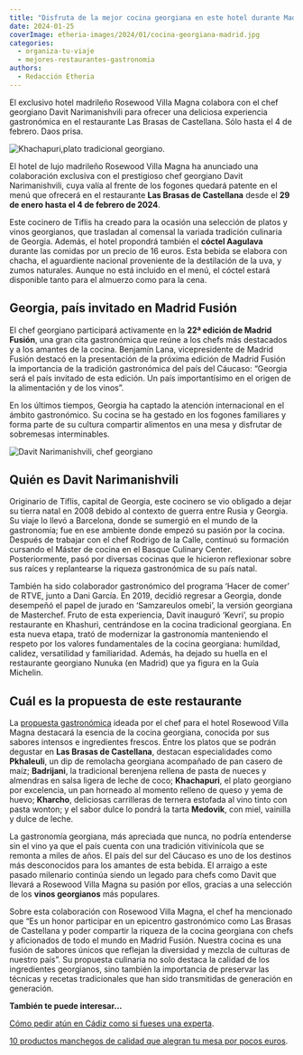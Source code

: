 ```yaml
---
title: "Disfruta de la mejor cocina georgiana en este hotel durante Madrid Fusión"
date: 2024-01-25
coverImage: etheria-images/2024/01/cocina-georgiana-madrid.jpg
categories: 
  - organiza-tu-viaje
  - mejores-restaurantes-gastronomia
authors: 
  - Redacción Etheria
---
```


El exclusivo hotel madrileño Rosewood Villa Magna colabora con el chef georgiano Davit 
Narimanishvili para ofrecer una deliciosa experiencia gastronómica en el restaurante Las 
Brasas de Castellana. Sólo hasta el 4 de febrero. Daos prisa. 

![Khachapuri,plato tradicional georgiano.](etheria-images/2024/01/Khachapuri-cocina-georgiana-667x1000.jpg "Khachapuri, plato tradicional georgiano.")

El hotel de lujo madrileño Rosewood Villa Magna ha anunciado una colaboración exclusiva 
con el prestigioso chef georgiano Davit Narimanishvili, cuya valía al frente de los 
fogones quedará patente en el menú que ofrecerá en el restaurante **Las Brasas de 
Castellana** desde el **29 de enero hasta el 4 de febrero de 2024**. 

Este cocinero de Tiflis ha creado para la ocasión una selección de platos y vinos 
georgianos, que trasladan al comensal la variada tradición culinaria de Georgia. Además, 
el hotel propondrá también el **cóctel Aagulava** durante las comidas por un precio de 
16 euros. Esta bebida se elabora con chacha, el aguardiente nacional proveniente de la 
destilación de la uva, y zumos naturales. Aunque no está incluido en el menú, el cóctel 
estará disponible tanto para el almuerzo como para la cena. 

## Georgia, país invitado en Madrid Fusión

El chef georgiano participará activamente en la **22ª edición de Madrid Fusión**, una 
gran cita gastronómica que reúne a los chefs más destacados y a los amantes de la 
cocina. Benjamín Lana, vicepresidente de Madrid Fusión destacó en la presentación de la 
próxima edición de Madrid Fusión la importancia de la tradición gastronómica del país 
del Cáucaso: “Georgia será el país invitado de esta edición. Un país importantísimo en 
el origen de la alimentación y de los vinos”. 

En los últimos tiempos, Georgia ha captado la atención internacional en el ámbito 
gastronómico. Su cocina se ha gestado en los fogones familiares y forma parte de su 
cultura compartir alimentos en una mesa y disfrutar de sobremesas interminables. 

![Davit Narimanishvili, chef georgiano](etheria-images/2024/01/DAVIT-NARIMANISHVILI-667x1000.jpg "Chef georgiano Davit Narimanishvili.")

## Quién es Davit Narimanishvili

Originario de Tiflis, capital de Georgia, este cocinero se vio obligado a dejar su 
tierra natal en 2008 debido al contexto de guerra entre Rusia y Georgia. Su viaje lo 
llevó a Barcelona, donde se sumergió en el mundo de la gastronomía; fue en ese ambiente 
donde empezó su pasión por la cocina. Después de trabajar con el chef Rodrigo de la 
Calle, continuó su formación cursando el Máster de cocina en el Basque Culinary Center. 
Posteriormente, pasó por diversas cocinas que le hicieron reflexionar sobre sus raíces y 
replantearse la riqueza gastronómica de su país natal. 

También ha sido colaborador gastronómico del programa ‘Hacer de comer’ de RTVE, junto a 
Dani García. En 2019, decidió regresar a Georgia, donde desempeñó el papel de jurado en 
‘Samzareulos omebi’, la versión georgiana de Masterchef. Fruto de esta experiencia, 
Davit inauguró ‘Kevri’, su propio restaurante en Khashuri, centrándose en la cocina 
tradicional georgiana. En esta nueva etapa, trató de modernizar la gastronomía 
manteniendo el respeto por los valores fundamentales de la cocina georgiana: humildad, 
calidez, versatilidad y familiaridad. Además, ha dejado su huella en el restaurante 
georgiano Nunuka (en Madrid) que ya figura en la Guía Michelin. 

## Cuál es la propuesta de este restaurante

La [propuesta 
gastronómica](https://www.rosewoodhotels.com/es/villa-magna/experiences/calendar/madrid-fusion) 
ideada por el chef para el hotel Rosewood Villa Magna destacará la esencia de la cocina 
georgiana, conocida por sus sabores intensos e ingredientes frescos. Entre los platos 
que se podrán degustar en **Las Brasas de Castellana**, destacan especialidades como 
**Pkhaleuli**, un dip de remolacha georgiana acompañado de pan casero de maíz; 
**Badrijani**, la tradicional berenjena rellena de pasta de nueces y almendras en salsa 
ligera de leche de coco; **Khachapuri**, el plato georgiano por excelencia, un pan 
horneado al momento relleno de queso y yema de huevo; **Kharcho**, deliciosas 
carrilleras de ternera estofada al vino tinto con pasta wonton; y el sabor dulce lo 
pondrá la tarta **Medovik**, con miel, vainilla y dulce de leche. 

La gastronomía georgiana, más apreciada que nunca, no podría entenderse sin el vino ya 
que el país cuenta con una tradición vitivinícola que se remonta a miles de años. El 
país del sur del Cáucaso es uno de los destinos más desconocidos para los amantes de 
esta bebida. El arraigo a este pasado milenario continúa siendo un legado para chefs 
como Davit que llevará a Rosewood Villa Magna su pasión por ellos, gracias a una 
selección de los **vinos georgianos** más populares. 

Sobre esta colaboración con Rosewood Villa Magna, el chef ha mencionado que “Es un honor 
participar en un epicentro gastronómico como Las Brasas de Castellana y poder compartir 
la riqueza de la cocina georgiana con chefs y aficionados de todo el mundo en Madrid 
Fusión. Nuestra cocina es una fusión de sabores únicos que reflejan la diversidad y 
mezcla de culturas de nuestro país”. Su propuesta culinaria no solo destaca la calidad 
de los ingredientes georgianos, sino también la importancia de preservar las técnicas y 
recetas tradicionales que han sido transmitidas de generación en generación. 

**También te puede interesar...** 

[Cómo pedir atún en Cádiz como si fueses una 
experta](https://etheriamagazine.com/2023/10/24/guia-para-pedir-atun-en-cadiz/). 

[10 productos manchegos de calidad que alegran tu mesa por pocos 
euros](https://etheriamagazine.com/2023/12/22/productos-manchegos/).
